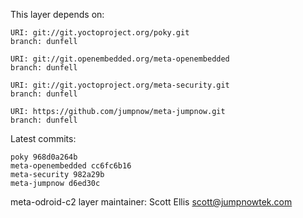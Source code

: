 This layer depends on:

    URI: git://git.yoctoproject.org/poky.git
    branch: dunfell

    URI: git://git.openembedded.org/meta-openembedded
    branch: dunfell

    URI: git://git.yoctoproject.org/meta-security.git
    branch: dunfell

    URI: https://github.com/jumpnow/meta-jumpnow.git
    branch: dunfell

Latest commits:

    poky 968d0a264b
    meta-openembedded cc6fc6b16
    meta-security 982a29b
    meta-jumpnow d6ed30c

meta-odroid-c2 layer maintainer: Scott Ellis <scott@jumpnowtek.com>

